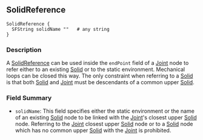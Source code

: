 ## SolidReference

```
SolidReference {
  SFString solidName ""   # any string
}
```

### Description

A [SolidReference](#solidreference) can be used inside the `endPoint` field of a [Joint](joint.md) node to refer either to an existing [Solid](solid.md) or to the static environment.
Mechanical loops can be closed this way.
The only constraint when referring to a [Solid](solid.md) is that both [Solid](solid.md) and [Joint](joint.md) must be descendants of a common upper [Solid](solid.md).

### Field Summary

- `solidName`: This field specifies either the static environment or the name of
an existing [Solid](solid.md) node to be linked with the [Joint](joint.md)'s
closest upper [Solid](solid.md) node. Referring to the [Joint](joint.md) closest
upper [Solid](solid.md) node or to a [Solid](solid.md) node which has no common
upper [Solid](solid.md) with the [Joint](joint.md) is prohibited.
